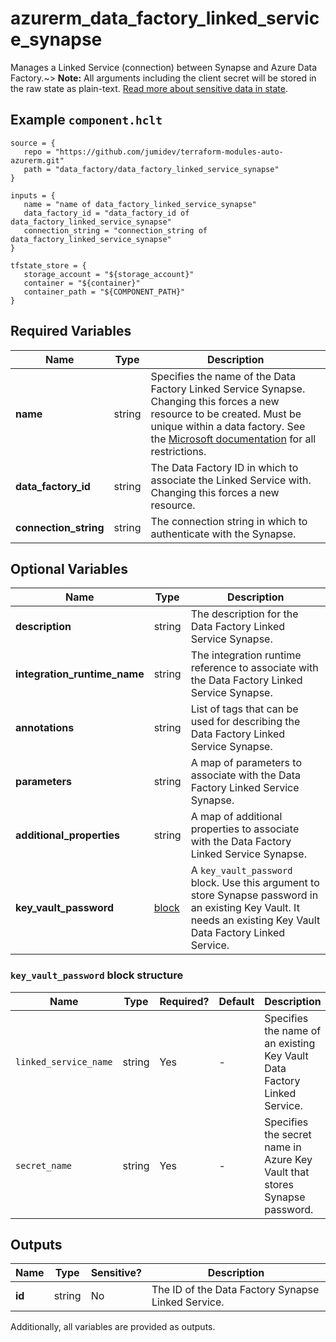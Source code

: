 # azurerm_data_factory_linked_service_synapse

Manages a Linked Service (connection) between Synapse and Azure Data Factory.~> **Note:** All arguments including the client secret will be stored in the raw state as plain-text. [Read more about sensitive data in state](/docs/state/sensitive-data.html).

## Example `component.hclt`

```hcl
source = {
   repo = "https://github.com/jumidev/terraform-modules-auto-azurerm.git" 
   path = "data_factory/data_factory_linked_service_synapse" 
}

inputs = {
   name = "name of data_factory_linked_service_synapse" 
   data_factory_id = "data_factory_id of data_factory_linked_service_synapse" 
   connection_string = "connection_string of data_factory_linked_service_synapse" 
}

tfstate_store = {
   storage_account = "${storage_account}" 
   container = "${container}" 
   container_path = "${COMPONENT_PATH}" 
}

```

## Required Variables

| Name | Type |  Description |
| ---- | --------- |  ----------- |
| **name** | string |  Specifies the name of the Data Factory Linked Service Synapse. Changing this forces a new resource to be created. Must be unique within a data factory. See the [Microsoft documentation](https://docs.microsoft.com/azure/data-factory/naming-rules) for all restrictions. | 
| **data_factory_id** | string |  The Data Factory ID in which to associate the Linked Service with. Changing this forces a new resource. | 
| **connection_string** | string |  The connection string in which to authenticate with the Synapse. | 

## Optional Variables

| Name | Type |  Description |
| ---- | --------- |  ----------- |
| **description** | string |  The description for the Data Factory Linked Service Synapse. | 
| **integration_runtime_name** | string |  The integration runtime reference to associate with the Data Factory Linked Service Synapse. | 
| **annotations** | string |  List of tags that can be used for describing the Data Factory Linked Service Synapse. | 
| **parameters** | string |  A map of parameters to associate with the Data Factory Linked Service Synapse. | 
| **additional_properties** | string |  A map of additional properties to associate with the Data Factory Linked Service Synapse. | 
| **key_vault_password** | [block](#key_vault_password-block-structure) |  A `key_vault_password` block. Use this argument to store Synapse password in an existing Key Vault. It needs an existing Key Vault Data Factory Linked Service. | 

### `key_vault_password` block structure

| Name | Type | Required? | Default | Description |
| ---- | ---- | --------- | ------- | ----------- |
| `linked_service_name` | string | Yes | - | Specifies the name of an existing Key Vault Data Factory Linked Service. |
| `secret_name` | string | Yes | - | Specifies the secret name in Azure Key Vault that stores Synapse password. |



## Outputs

| Name | Type | Sensitive? | Description |
| ---- | ---- | --------- | --------- |
| **id** | string | No  | The ID of the Data Factory Synapse Linked Service. | 

Additionally, all variables are provided as outputs.
